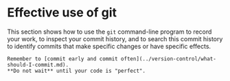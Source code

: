 # Effective use of git

This section shows how to use the `git` command-line program to record your work, to inspect your commit history, and to search this commit history to identify commits that make specific changes or have specific effects.

```admonish tip "Reminder"
Remember to [commit early and commit often](../version-control/what-should-I-commit.md).
**Do not wait** until your code is "perfect".
```
